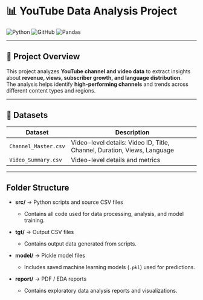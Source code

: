 # 📊 YouTube Data Analysis Project

![Python](https://img.shields.io/badge/Python-3.12-blue?logo=python) 
![GitHub](https://img.shields.io/badge/GitHub-Repo-black?logo=github)
![Pandas](https://img.shields.io/badge/Pandas-Data%20Analysis-lightgrey)

---

## 📝 Project Overview
This project analyzes **YouTube channel and video data** to extract insights about **revenue, views, subscriber growth, and language distribution**.  
The analysis helps identify **high-performing channels** and trends across different content types and regions.

---

## 📂 Datasets
| Dataset | Description |
|---------|-------------|
| `Channel_Master.csv` | Video-level details: Video ID, Title, Channel, Duration, Views, Language |
| `Video_Summary.csv` | Video-level details and metrics |

---

## Folder Structure

- **src/** → Python scripts and source CSV files  
  - Contains all code used for data processing, analysis, and model training.

- **tgt/** → Output CSV files  
  - Contains output data generated from scripts.

- **model/** → Pickle model files  
  - Includes saved machine learning models (`.pkl`) used for predictions.

- **report/** → PDF / EDA reports  
  - Contains exploratory data analysis reports and visualizations.
